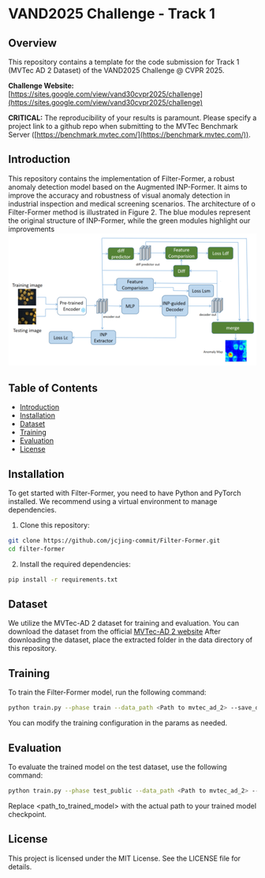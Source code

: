 # VAND2025 Challenge - Track 1 

## Overview

This repository contains a template for the code submission for Track 1 
(MVTec AD 2 Dataset) of the VAND2025 Challenge @ CVPR 2025.

**Challenge Website:** 
[https://sites.google.com/view/vand30cvpr2025/challenge](https://sites.google.com/view/vand30cvpr2025/challenge)

**CRITICAL:**
The reproducibility of your results is paramount. Please specify a project link 
to a github repo when submitting to the MVTec Benchmark Server
([https://benchmark.mvtec.com/](https://benchmark.mvtec.com/)).


## Introduction
This repository contains the implementation of Filter-Former, a robust anomaly detection model based on the Augmented INP-Former. It aims to improve the accuracy and robustness of visual anomaly detection in industrial inspection and medical screening scenarios.
The architecture of o Filter-Former method is illustrated in Figure 2. The blue modules represent the original structure of INP-Former, while the green modules highlight our improvements
![alt text](assets/image.png)
## Table of Contents
- [Introduction](#introduction)
- [Installation](#installation)
- [Dataset](#dataset)
- [Training](#training)
- [Evaluation](#evaluation)
- [License](#license)

## Installation
To get started with Filter-Former, you need to have Python and PyTorch installed. We recommend using a virtual environment to manage dependencies.
1. Clone this repository:
```bash
git clone https://github.com/jcjing-commit/Filter-Former.git
cd filter-former
```
2. Install the required dependencies:
```bash
pip install -r requirements.txt
```
## Dataset
We utilize the MVTec-AD 2 dataset for training and evaluation. You can download the dataset from the official [MVTec-AD 2 website](https://www.mvtec.com/company/research/datasets/mvtec-ad)
After downloading the dataset, place the extracted folder in the data directory of this repository.
## Training
To train the Filter-Former model, run the following command:
```bash
python train.py --phase train --data_path <Path to mvtec_ad_2> --save_dir <Path to save trained model> --total_epochs <Number of epochs to train> --batch_size <Batch size> 
```
You can modify the training configuration in the params as needed.
## Evaluation
To evaluate the trained model on the test dataset, use the following command:
``` bash
python train.py --phase test_public --data_path <Path to mvtec_ad_2> --save_dir <Path to save trained model> --total_epochs <Number of epochs to train> --batch_size 1
```
Replace <path_to_trained_model> with the actual path to your trained model checkpoint.

## License
This project is licensed under the MIT License. See the LICENSE file for details.



